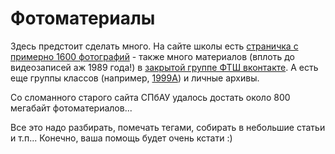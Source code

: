 # Фотоматериалы

Здесь предстоит сделать много. На сайте школы есть [страничка с примерно 1600 фотографий](http://www.school.ioffe.ru/school/history/album/) -
также много материалов (вплоть до видеозаписей аж 1989 года!) в [закрытой группе ФТШ вконтакте](https://vk.com/club118). А есть
еще группы классов (например, [1999А](https://vk.com/club6224370)) и личные архивы.

Со сломанного старого сайта СПбАУ удалось достать около 800 мегабайт фотоматериалов...

Все это надо разбирать, помечать тегами, собирать в небольшие статьи и т.п... Конечно, ваша помощь будет очень кстати :)
